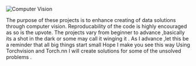 ![Computer Vision](https://github.com/muyale/Computer-Vision/assets/111242297/586cb680-120c-4588-9b47-3a6899cfb40e)


 
 
 
 
 
 
 
 
 
 
 The purpose of these projects is to enhance creating of data solutions through computer vision.
 Reproducability of the code is highly encouraged as so is the upvote. The projects vary from beginner to advance ,basically its a shot in the dark or some may call it  winging it .
As I advance ,let this be a reminder that all big things start small Hope I make you see this way 
Using Torchvision and Torch.nn I will create solutions for some of the unsolved problems .
